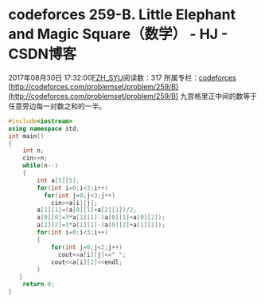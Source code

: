 # codeforces 259-B. Little Elephant and Magic Square（数学） - HJ - CSDN博客
2017年08月30日 17:32:00[FZH_SYU](https://me.csdn.net/feizaoSYUACM)阅读数：317
所属专栏：[codeforces](https://blog.csdn.net/column/details/17151.html)
[http://codeforces.com/problemset/problem/259/B](http://codeforces.com/problemset/problem/259/B)
九宫格里正中间的数等于任意旁边每一对数之和的一半。
```cpp
#include<iostream>
using namespace std;
int main()
{
    int n;
    cin>>n;
    while(n--)
    {
        int a[5][5];
        for(int i=0;i<3;i++)
          for(int j=0;j<3;j++)
            cin>>a[i][j];
        a[1][1]=(a[0][1]+a[2][1])/2;
        a[0][0]=3*a[1][1]-(a[0][1]+a[0][2]);
        a[2][2]=3*a[1][1]-(a[0][2]+a[1][2]);
        for(int i=0;i<3;i++)
        {
            for(int j=0;j<2;j++)
              cout<<a[i][j]<<" ";
            cout<<a[i][2]<<endl;
        }
   }
    return 0;
}
```
